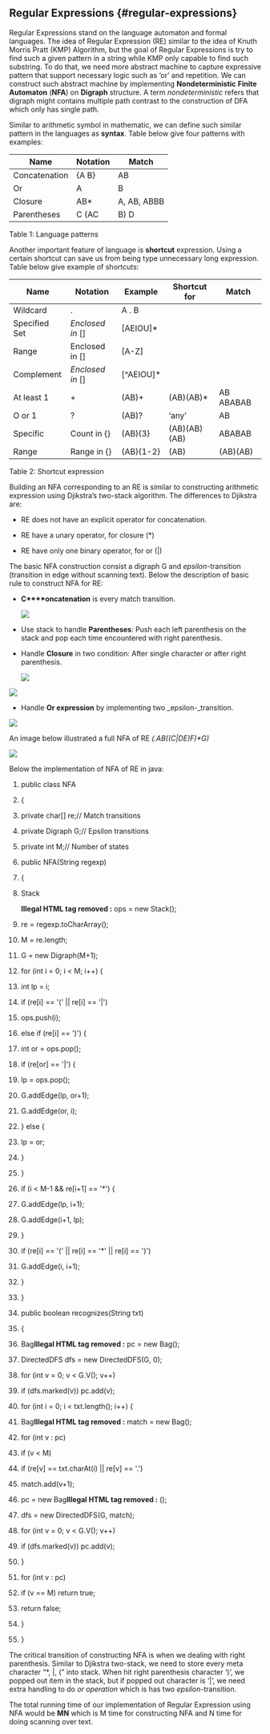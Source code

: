 ## Regular Expressions {#regular-expressions}

Regular Expressions stand on the language automaton and formal languages. The idea of Regular Expression (RE) similar to the idea of Knuth Morris Pratt (KMP) Algorithm, but the goal of Regular Expressions is try to find such a given pattern in a string while KMP only capable to find such substring. To do that, we need more abstract machine to capture expressive pattern that support necessary logic such as ‘or’ and repetition. We can construct such abstract machine by implementing **Nondeterministic** **Finite Automaton** (**NFA**) on **Digraph** structure. A term _nondeterministic_ refers that digraph might contains multiple path contrast to the construction of DFA which only has single path.

Similar to arithmetic symbol in mathematic, we can define such similar pattern in the languages as **syntax**. Table below give four patterns with examples:

| Name | Notation | Match |
| --- | --- | --- |
| Concatenation | {A B} | AB |
| Or | A | B | A, B |
| Closure | AB* | A, AB, ABBB |
| Parentheses | C (AC | B) D | CACD, CBD |

Table 1: Language patterns

Another important feature of language is **shortcut** expression. Using a certain shortcut can save us from being type unnecessary long expression. Table below give example of shortcuts:

| Name | Notation | Example | Shortcut for | Match |
| --- | --- | --- | --- | --- |
| Wildcard | . | A . B |  |  |
| Specified Set | _Enclosed in_ [] | [AEIOU]* |  |  |
| Range | Enclosed in [] | [A-Z] |  |  |
| Complement | _Enclosed in_ [] | [^AEIOU]* |  |  |
| At least 1 | + | (AB)+ | (AB)(AB)* | AB ABABAB |
| O or 1 | ? | (AB)? | ‘any’ | AB | ‘any’AB |
| Specific | Count in {} | (AB){3} | (AB)(AB)(AB) | ABABAB |
| Range | Range in {} | (AB){1-2} | (AB) | (AB)(AB) | AB ABAB |

Table 2: Shortcut expression

Building an NFA corresponding to an RE is similar to constructing arithmetic expression using Djikstra’s two-stack algorithm. The differences to Djikstra are:

*   RE does not have an explicit operator for concatenation.

*   RE have a unary operator, for closure (*)

*   RE have only one binary operator, for or (|)

The basic NFA construction consist a digraph G and _epsilon_-transition (transition in edge without scanning text). Below the description of basic rule to construct NFA for RE:

*   **C****oncatenation** is every match transition.

    ![](assets/image1.png)

*   Use stack to handle **Parentheses**: Push each left parenthesis on the stack and pop each time encountered with right parenthesis.

*   Handle **Closure** in two condition: After single character or after right parenthesis.

    ![](assets/image2.png)

![](assets/image3.png)

*   Handle **Or expression** by implementing two _epsilon-_transition.

![](assets/image4.png)

An image below illustrated a full NFA of RE _(.*AB((C|D*E)F)*G)_

![](assets/image5.png)

Below the implementation of NFA of RE in java:

1.  public class NFA

2.  {

3.  private char[] re;// Match transitions

4.  private Digraph G;// Epsilon transitions

5.  private int M;// Number of states

6.  public NFA(String regexp)

7.  {

8.  Stack

    **Illegal HTML tag removed :** ops = new Stack<integer>();</integer>

9.  re = regexp.toCharArray();

10.  M = re.length;

11.  G = new Digraph(M+1);

12.  for (int i = 0; i &lt; M; i++) {

13.  int lp = i;

14.  if (re[i] == &#039;(&#039; || re[i] == &#039;|&#039;)

15.  ops.push(i);

16.  else if (re[i] == &#039;)&#039;) {

17.  int or = ops.pop();

18.  if (re[or] == &#039;|&#039;) {

19.  lp = ops.pop();

20.  G.addEdge(lp, or+1);

21.  G.addEdge(or, i);

22.  } else {

23.  lp = or;

24.  }

25.  }

26.  if (i &lt; M-1 &amp;&amp; re[i+1] == &#039;*&#039;) {

27.  G.addEdge(lp, i+1);

28.  G.addEdge(i+1, lp);

29.  }

30.  if (re[i] == &#039;(&#039; || re[i] == &#039;*&#039; || re[i] == &#039;)&#039;)

31.  G.addEdge(i, i+1);

32.  }

33.  }

34.  public boolean recognizes(String txt)

35.  {

36.  Bag**Illegal HTML tag removed :** pc = new Bag<integer>();</integer>

37.  DirectedDFS dfs = new DirectedDFS(G, 0);

38.  for (int v = 0; v &lt; G.V(); v++)

39.  if (dfs.marked(v)) pc.add(v);

40.  for (int i = 0; i &lt; txt.length(); i++) {

41.  Bag**Illegal HTML tag removed :** match = new Bag<integer>();</integer>

42.  for (int v : pc)

43.  if (v &lt; M)

44.  if (re[v] == txt.charAt(i) || re[v] == &#039;.&#039;)

45.  match.add(v+1);

46.  pc = new Bag**Illegal HTML tag removed :** ();

47.  dfs = new DirectedDFS(G, match);

48.  for (int v = 0; v &lt; G.V(); v++)

49.  if (dfs.marked(v)) pc.add(v);

50.  }

51.  for (int v : pc)

52.  if (v == M) return true;

53.  return false;

54.  }

55.  }

The critical transition of constructing NFA is when we dealing with right parenthesis. Similar to Djikstra two-stack, we need to store every meta character “*, |, (” into stack. When hit right parenthesis character ‘)’, we popped out item in the stack, but if popped out character is ‘|’, we need extra handling to do _or_ _operation_ which is has two _epsilon_-transition.

The total running time of our implementation of Regular Expression using NFA would be **MN** which is M time for constructing NFA and N time for doing scanning over text.